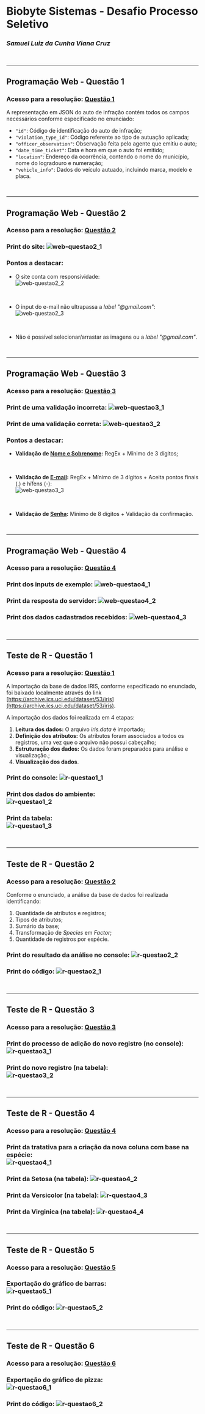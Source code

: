 # Biobyte Sistemas - Desafio Processo Seletivo
### _Samuel Luiz da Cunha Viana Cruz_

<br />

---
## Programação Web - Questão 1
### Acesso para a resolução: [Questão 1](web-questao1/questao1.json)
 
A representação em JSON do auto de infração contém todos os campos necessários conforme especificado no enunciado:
- `"id"`: Código de identificação do auto de infração;
- `"violation_type_id"`: Código referente ao tipo de autuação aplicada;
- `"officer_observation"`: Observação feita pelo agente que emitiu o auto;
- `"date_time_ticket"`: Data e hora em que o auto foi emitido;
- `"location"`: Endereço da ocorrência, contendo o nome do município, nome do logradouro e numeração;
- `"vehicle_info"`: Dados do veículo autuado, incluindo marca, modelo e placa.
  
<br />

---
## Programação Web - Questão 2
### Acesso para a resolução: [Questão 2](web-questao2)

### Print do site: ![web-questao2_1](assets/web-questao2_1.png)

### Pontos a destacar:
- O site conta com responsividade: <br /> ![web-questao2_2](assets/web-questao2_2.png)
  
<br />

- O input do e-mail não ultrapassa a *label* *"@gmail.com"*: <br /> ![web-questao2_3](assets/web-questao2_3.png)

<br />

- Não é possível selecionar/arrastar as imagens ou a *label* *"@gmail.com"*.

<br />

---
## Programação Web - Questão 3
### Acesso para a resolução: [Questão 3](web-questao3)

### Print de uma validação incorreta: ![web-questao3_1](assets/web-questao3_1.png)

### Print de uma validação correta: ![web-questao3_2](assets/web-questao3_2.png)

### Pontos a destacar:
- **Validação de <ins>Nome e Sobrenome</ins>:** RegEx + Mínimo de 3 dígitos;

<br />

- **Validação de <ins>E-mail</ins>:** RegEx + Mínimo de 3 dígitos + Aceita pontos finais (.) e hífens (-): <br /> ![web-questao3_3](assets/web-questao3_3.png)

<br />

- **Validação de <ins>Senha</ins>:** Mínimo de 8 dígitos + Validação da confirmação.

<br />

---
## Programação Web - Questão 4
### Acesso para a resolução: [Questão 4](web-questao4)

### Print dos inputs de exemplo: ![web-questao4_1](assets/web-questao4_1.png)
### Print da resposta do servidor: ![web-questao4_2](assets/web-questao4_2.png)
### Print dos dados cadastrados recebidos: ![web-questao4_3](assets/web-questao4_3.png)

<br />

---
## Teste de R - Questão 1
### Acesso para a resolução: [Questão 1](r-questao1)

A importação da base de dados IRIS, conforme especificado no enunciado, foi baixado localmente através do link [https://archive.ics.uci.edu/dataset/53/iris](https://archive.ics.uci.edu/dataset/53/iris).

A importação dos dados foi realizada em 4 etapas:
1. **Leitura dos dados:** O arquivo *iris.data* é importado;
2. **Definição dos atributos:** Os atributos foram associados a todos os registros, uma vez que o arquivo não possui cabeçalho;
3. **Estruturação dos dados:** Os dados foram preparados para análise e visualização.;
4. **Visualização dos dados**.

### Print do console: ![r-questao1_1](assets/r-questao1_1.png)

### Print dos dados do ambiente: <br /> ![r-questao1_2](assets/r-questao1_2.png)

### Print da tabela: <br /> ![r-questao1_3](assets/r-questao1_3.png)

<br />

---
## Teste de R - Questão 2
### Acesso para a resolução: [Questão 2](r-questao2)

Conforme o enunciado, a análise da base de dados foi realizada identificando:
1. Quantidade de atributos e registros;
2. Tipos de atributos;
3. Sumário da base;
4. Transformação de *Species* em *Factor*;
5. Quantidade de registros por espécie.

### Print do resultado da análise no console: ![r-questao2_2](assets/r-questao2_2.png)

### Print do código: ![r-questao2_1](assets/r-questao2_1.png)

<br />

---
## Teste de R - Questão 3
### Acesso para a resolução: [Questão 3](r-questao3)

### Print do processo de adição do novo registro (no console): <br /> ![r-questao3_1](assets/r-questao3_1.png)

### Print do novo registro (na tabela): <br /> ![r-questao3_2](assets/r-questao3_2.png)

<br />

---
## Teste de R - Questão 4
### Acesso para a resolução: [Questão 4](r-questao4)

### Print da tratativa para a criação da nova coluna com base na espécie: <br /> ![r-questao4_1](assets/r-questao4_1.png)

### Print da Setosa (na tabela): ![r-questao4_2](assets/r-questao4_2.png)

### Print da Versicolor (na tabela): ![r-questao4_3](assets/r-questao4_3.png)

### Print da Virginica (na tabela): ![r-questao4_4](assets/r-questao4_4.png)

<br />

---
## Teste de R - Questão 5
### Acesso para a resolução: [Questão 5](r-questao5)

### Exportação do gráfico de barras: <br /> ![r-questao5_1](assets/r-questao5_1.png)

### Print do código: ![r-questao5_2](assets/r-questao5_2.png)

<br />

---
## Teste de R - Questão 6
### Acesso para a resolução: [Questão 6](r-questao6)

### Exportação do gráfico de pizza: <br /> ![r-questao6_1](assets/r-questao6_1.png)

### Print do código: ![r-questao6_2](assets/r-questao6_2.png)